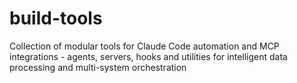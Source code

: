 # build-tools
Collection of modular tools for Claude Code automation and MCP integrations - agents, servers, hooks and utilities for intelligent data processing and multi-system orchestration
